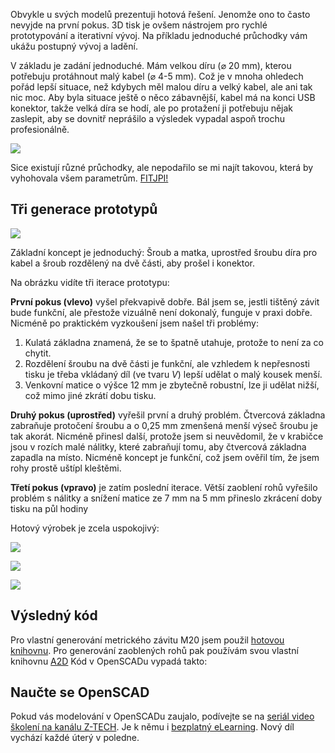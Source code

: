 <!-- dcterms:title = Malý kabel, velká díra: příběh z konstrukce -->
<!-- dcterms:abstract = Obvykle u svých modelů prezentuji hotová řešení. Jenomže ono to často nevyjde na první pokus. 3D tisk je ovšem nástrojem pro rychlé prototypování a iterativní vývoj. Na příkladu jednoduché průchodky vám ukážu postupný vývoj a ladění. -->
<!-- dcterms:creator = Michal Altair Valášek -->
<!-- x4w:coverUrl = /cover-pictures/20211026-pruchodka.jpg -->
<!-- x4w:pictureUrl = /perex-pictures/20211026-pruchodka.jpg -->
<!-- x4w:pictureWidth = 150 -->
<!-- x4w:pictureHeight = 150 -->
<!-- x4w:category = 3D tisk -->
<!-- dcterms:date = 2021-10-26 -->

Obvykle u svých modelů prezentuji hotová řešení. Jenomže ono to často nevyjde na první pokus. 3D tisk je ovšem nástrojem pro rychlé prototypování a iterativní vývoj. Na příkladu jednoduché průchodky vám ukážu postupný vývoj a ladění.

V základu je zadání jednoduché. Mám velkou díru (⌀ 20 mm), kterou potřebuju protáhnout malý kabel (⌀ 4-5 mm). Což je v mnoha ohledech pořád lepší situace, než kdybych měl malou díru a velký kabel, ale ani tak nic moc. Aby byla situace ještě o něco zábavnější, kabel má na konci USB konektor, takže velká díra se hodí, ale po protažení ji potřebuju nějak zaslepit, aby se dovnitř neprášilo a výsledek vypadal aspoň trochu profesionálně.

![](https://www.cdn.altairis.cz/Blog/2021/20211026-pruchodka-1.jpg)

Sice existují různé průchodky, ale nepodařilo se mi najít takovou, která by vyhohovala všem parametrům. [FITJPI!](https://www.altair.blog/2020/02/fitjpi)

## Tři generace prototypů

![](https://www.cdn.altairis.cz/Blog/2021/20211026-pruchodka-2.jpg)

Základní koncept je jednoduchý: Šroub a matka, uprostřed šroubu díra pro kabel a šroub rozdělený na dvě části, aby prošel i konektor. 

Na obrázku vidíte tři iterace prototypu:

**První pokus (vlevo)** vyšel překvapivě dobře. Bál jsem se, jestli tištěný závit bude funkční, ale přestože vizuálně není dokonalý, funguje v praxi dobře. Nicméně po praktickém vyzkoušení jsem našel tři problémy:

1. Kulatá základna znamená, že se to špatně utahuje, protože to není za co chytit.
2. Rozdělení šroubu na dvě části je funkční, ale vzhledem k nepřesnosti tisku je třeba vkládaný díl (ve tvaru _V_) lepší udělat o malý kousek menší.
3. Venkovní matice o výšce 12 mm je zbytečně robustní, lze ji udělat nižší, což mimo jiné zkrátí dobu tisku.

**Druhý pokus (uprostřed)** vyřešil první a druhý problém. Čtvercová základna zabraňuje protočení šroubu a o 0,25 mm zmenšená menší výseč šroubu je tak akorát. Nicméně přinesl další, protože jsem si neuvědomil, že v krabičce jsou v rozích malé nálitky, které zabraňují tomu, aby čtvercová základna zapadla na místo. Nicméně koncept je funkční, což jsem ověřil tím, že jsem rohy prostě uštípl kleštěmi.

**Třetí pokus (vpravo)** je zatím poslední iterace. Větší zaoblení rohů vyřešilo problém s nálitky a snížení matice ze 7 mm na 5 mm přineslo zkrácení doby tisku na půl hodiny

Hotový výrobek je zcela uspokojivý:

![](https://www.cdn.altairis.cz/Blog/2021/20211026-pruchodka-3.jpg)

![](https://www.cdn.altairis.cz/Blog/2021/20211026-pruchodka-4.jpg)

![](https://www.cdn.altairis.cz/Blog/2021/20211026-pruchodka-5.jpg)

## Výsledný kód

Pro vlastní generování metrického závitu M20 jsem použil [hotovou knihovnu](https://github.com/rcolyer/threads-scad). Pro generování zaoblených rohů pak používám svou vlastní knihovnu [A2D](https://github.com/ridercz/A2D/) Kód v OpenSCADu vypadá takto:

<script src="https://gist.github.com/ridercz/c301e139817d6044c66b63ea7e6659e0.js"></script>

## Naučte se OpenSCAD

Pokud vás modelování v OpenSCADu zaujalo, podívejte se na [seriál video školení na kanálu Z-TECH](https://www.youtube.com/playlist?list=PLFZurxJN0pMa_CTpYev0dB7HzkeOUe5SZ). Je k němu i [bezplatný eLearning](https://go.ztech.cz/OPENSCAD). Nový díl vychází každé úterý v poledne.